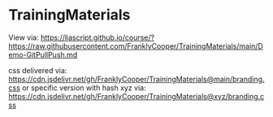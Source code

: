 # TrainingMaterials
View via:
https://liascript.github.io/course/?https://raw.githubusercontent.com/FranklyCooper/TrainingMaterials/main/Demo-GitPullPush.md

css delivered via: 
https://cdn.jsdelivr.net/gh/FranklyCooper/TrainingMaterials@main/branding.css
or specific version with hash xyz via:
https://cdn.jsdelivr.net/gh/FranklyCooper/TrainingMaterials@xyz/branding.css
